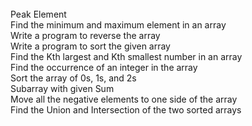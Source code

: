 <br>
Peak Element<br>
Find the minimum and maximum element in an array<br>
Write a program to reverse the array<br>
Write a program to sort the given array<br>
Find the Kth largest and Kth smallest number in an array<br>
Find the occurrence of an integer in the array<br>
Sort the array of 0s, 1s, and 2s<br>
Subarray with given Sum<br>
Move all the negative elements to one side of the array<br>
Find the Union and Intersection of the two sorted arrays<br>
 
